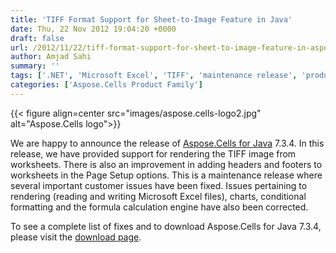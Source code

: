 ```yaml
---
title: 'TIFF Format Support for Sheet-to-Image Feature in Java'
date: Thu, 22 Nov 2012 19:04:20 +0000
draft: false
url: /2012/11/22/tiff-format-support-for-sheet-to-image-feature-in-aspose.cells-for-java-7.3.4/
author: Amjad Sahi
summary: ''
tags: ['.NET', 'Microsoft Excel', 'TIFF', 'maintenance release', 'product release', 'render worksheet', 'rendering']
categories: ['Aspose.Cells Product Family']
---
```




{{< figure align=center src="images/aspose.cells-logo2.jpg" alt="Aspose.Cells logo">}}


We are happy to announce the release of [Aspose.Cells for Java][1] 7.3.4. In this release, we have provided support for rendering the TIFF image from worksheets. There is also an improvement in adding headers and footers to worksheets in the Page Setup options. This is a maintenance release where several important customer issues have been fixed. Issues pertaining to rendering (reading and writing Microsoft Excel files), charts, conditional formatting and the formula calculation engine have also been corrected.

To see a complete list of fixes and to download Aspose.Cells for Java 7.3.4, please visit the [download page][2].




[1]: https://products.aspose.com/cells
[2]: https://products.aspose.com/cells




